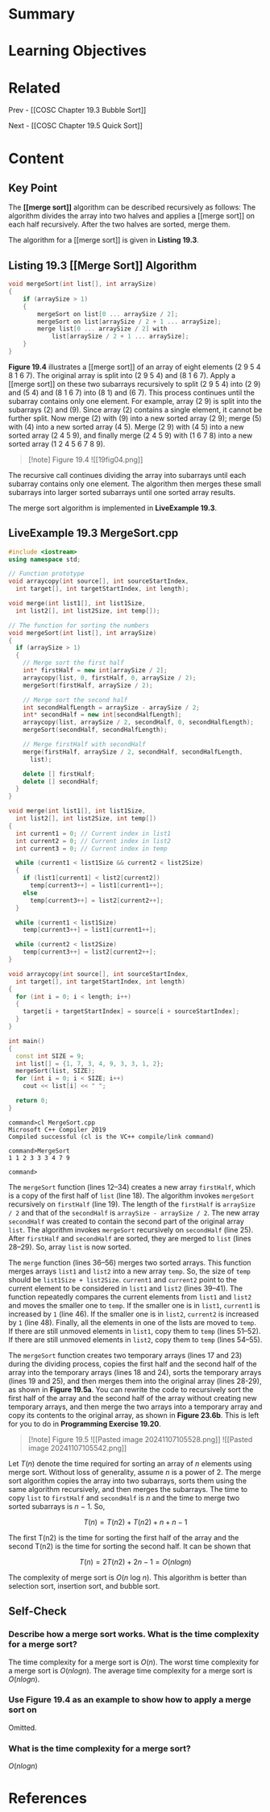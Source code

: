 # Summary

# Learning Objectives

# Related
Prev - [[COSC Chapter 19.3 Bubble Sort]]

Next - [[COSC Chapter 19.5 Quick Sort]]
# Content
## Key Point

The **[[merge sort]]** algorithm can be described recursively as follows: The algorithm divides the array into two halves and applies a [[merge sort]] on each half recursively. After the two halves are sorted, merge them.

The algorithm for a [[merge sort]] is given in **Listing 19.3**.

## **Listing 19.3 [[Merge Sort]] Algorithm**
```cpp
void mergeSort(int list[], int arraySize)
{
	if (arraySize > 1)
	{
		mergeSort on list[0 ... arraySize / 2];
		mergeSort on list[arraySize / 2 + 1 ... arraySize];
		merge list[0 ... arraySize / 2] with
			list[arraySize / 2 + 1 ... arraySize];
	}
}
```

**Figure 19.4** illustrates a [[merge sort]] of an array of eight elements (2 9 5 4 8 1 6 7). The original array is split into (2 9 5 4) and (8 1 6 7). Apply a [[merge sort]] on these two subarrays recursively to split (2 9 5 4) into (2 9) and (5 4) and (8 1 6 7) into (8 1) and (6 7). This process continues until the subarray contains only one element. For example, array (2 9) is split into the subarrays (2) and (9). Since array (2) contains a single element, it cannot be further split. Now merge (2) with (9) into a new sorted array (2 9); merge (5) with (4) into a new sorted array (4 5). Merge (2 9) with (4 5) into a new sorted array (2 4 5 9), and finally merge (2 4 5 9) with (1 6 7 8) into a new sorted array (1 2 4 5 6 7 8 9).

>[!note] Figure 19.4
>![[19fig04.png]]

The recursive call continues dividing the array into subarrays until each subarray contains only one element. The algorithm then merges these small subarrays into larger sorted subarrays until one sorted array results.

The merge sort algorithm is implemented in **LiveExample 19.3**.

## **LiveExample 19.3 MergeSort.cpp**
```cpp
#include <iostream>
using namespace std;

// Function prototype
void arraycopy(int source[], int sourceStartIndex,
  int target[], int targetStartIndex, int length);

void merge(int list1[], int list1Size,
  int list2[], int list2Size, int temp[]);

// The function for sorting the numbers 
void mergeSort(int list[], int arraySize)
{
  if (arraySize > 1)
  {
    // Merge sort the first half
    int* firstHalf = new int[arraySize / 2];
    arraycopy(list, 0, firstHalf, 0, arraySize / 2);
    mergeSort(firstHalf, arraySize / 2);

    // Merge sort the second half
    int secondHalfLength = arraySize - arraySize / 2;
    int* secondHalf = new int[secondHalfLength];
    arraycopy(list, arraySize / 2, secondHalf, 0, secondHalfLength);
    mergeSort(secondHalf, secondHalfLength);

    // Merge firstHalf with secondHalf
    merge(firstHalf, arraySize / 2, secondHalf, secondHalfLength,
      list);

    delete [] firstHalf;
    delete [] secondHalf;
  }
}

void merge(int list1[], int list1Size,
  int list2[], int list2Size, int temp[])
{
  int current1 = 0; // Current index in list1
  int current2 = 0; // Current index in list2
  int current3 = 0; // Current index in temp

  while (current1 < list1Size && current2 < list2Size)
  {
    if (list1[current1] < list2[current2])
      temp[current3++] = list1[current1++];
    else
      temp[current3++] = list2[current2++];
  }

  while (current1 < list1Size)
    temp[current3++] = list1[current1++];

  while (current2 < list2Size)
    temp[current3++] = list2[current2++];
}

void arraycopy(int source[], int sourceStartIndex,
  int target[], int targetStartIndex, int length)
{
  for (int i = 0; i < length; i++)
  {
    target[i + targetStartIndex] = source[i + sourceStartIndex];
  }
}

int main()
{
  const int SIZE = 9;
  int list[] = {1, 7, 3, 4, 9, 3, 3, 1, 2};
  mergeSort(list, SIZE);
  for (int i = 0; i < SIZE; i++)
    cout << list[i] << " ";

  return 0;
}  
```
```
command>cl MergeSort.cpp
Microsoft C++ Compiler 2019 
Compiled successful (cl is the VC++ compile/link command)

command>MergeSort 
1 1 2 3 3 3 4 7 9 

command>
```

The `mergeSort` function (lines 12–34) creates a new array `firstHalf`, which is a copy of the first half of `list` (line 18). The algorithm invokes `mergeSort` recursively on `firstHalf` (line 19). The length of the `firstHalf` is `arraySize / 2` and that of the `secondHalf` is `arraySize - arraySize / 2`. The new array `secondHalf` was created to contain the second part of the original array `list`. The algorithm invokes `mergeSort` recursively on `secondHalf` (line 25). After `firstHalf` and `secondHalf` are sorted, they are merged to `list` (lines 28–29). So, array `list` is now sorted.

The `merge` function (lines 36–56) merges two sorted arrays. This function merges arrays `list1` and `list2` into a new array `temp`. So, the size of `temp` should be `list1Size + list2Size`. `current1` and `current2` point to the current element to be considered in `list1` and `list2` (lines 39–41). The function repeatedly compares the current elements from `list1` and `list2` and moves the smaller one to `temp`. If the smaller one is in `list1`, `current1` is increased by `1` (line 46). If the smaller one is in `list2`, `current2` is increased by `1` (line 48). Finally, all the elements in one of the lists are moved to `temp`. If there are still unmoved elements in `list1`, copy them to `temp` (lines 51–52). If there are still unmoved elements in `list2`, copy them to `temp` (lines 54–55).

The `mergeSort` function creates two temporary arrays (lines 17 and 23) during the dividing process, copies the first half and the second half of the array into the temporary arrays (lines 18 and 24), sorts the temporary arrays (lines 19 and 25), and then merges them into the original array (lines 28-29), as shown in **Figure 19.5a**. You can rewrite the code to recursively sort the first half of the array and the second half of the array without creating new temporary arrays, and then merge the two arrays into a temporary array and copy its contents to the original array, as shown in **Figure 23.6b**. This is left for you to do in **Programming Exercise 19.20**.

>[!note] Figure 19.5
>![[Pasted image 20241107105528.png]]
>![[Pasted image 20241107105542.png]]

Let _T_(_n_) denote the time required for sorting an array of _n_ elements using merge sort. Without loss of generality, assume _n_ is a power of 2. The merge sort algorithm copies the array into two subarrays, sorts them using the same algorithm recursively, and then merges the subarrays. The time to copy `list` to `firstHalf` and `secondHalf` is _n_ and the time to merge two sorted subarrays is _n_ − 1. So,

$$T(n)=T(n2)+T(n2)+n+n−1$$

The first T(n2) is the time for sorting the first half of the array and the second T(n2) is the time for sorting the second half. It can be shown that

$$T(n)=2T(n2)+2n−1=O(n log n)$$

The complexity of merge sort is _O_(_n_ log _n_). This algorithm is better than selection sort, insertion sort, and bubble sort.

## Self-Check
### Describe how a merge sort works. What is the time complexity for a merge sort?
The time complexity for a merge sort is $O(n)$.
The worst time complexity for a merge sort is $O(nlogn)$.
The average time complexity for a merge sort is $O(nlogn)$.
### Use Figure 19.4 as an example to show how to apply a merge sort on
Omitted.
### What is the time complexity for a merge sort?

$O(nlogn)$
# References
